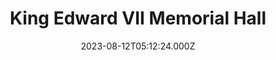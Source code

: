 ---
date: 2023-08-12T05:12:24.000Z
title: King Edward VII Memorial Hall
latitude: 52.24312313497365
longitude: 0.40308578628121483
category: checkin
---